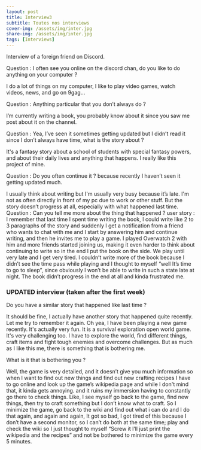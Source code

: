 ```yaml
---
layout: post
title: Interview3
subtitle: Toutes nos interviews 
cover-img: /assets/img/inter.jpg
share-img: /assets/img/inter.jpg
tags: [Interviews]
---
```


Interview of a foreign friend on Discord.

Question : I often see you online on the discord chan, do you like to do anything on your
computer ?

I do a lot of things on my computer, I like to play video games, watch videos, news, and go
on 9gag…

Question : Anything particular that you don’t always do ?

I’m currently writing a book, you probably know about it since you saw me post about it on
the channel.

Question : Yea, I’ve seen it sometimes getting updated but I didn’t read it since I don’t always
have time, what is the story about ?

It's a fantasy story about a school of students with special fantasy powers, and about their
daily lives and anything that happens. I really like this project of mine.

Question : Do you often continue it ? because recently I haven’t seen it getting updated
much.

I usually think about writing but I'm usually very busy because it’s late. I'm not as often
directly in front of my pc due to work or other stuff.
But the story doesn’t progress at all, especially with what happened last time.
Question : Can you tell me more about the thing that happened ?
user story : I remember that last time I spent time writing the book, I could write like 2 to 3
paragraphs of the story and suddenly I get a notification from a friend who wants to chat with
me and I start by answering him and continue writing, and then he invites me to play a
game. I played Overwatch 2 with him and more friends started joining us, making it even
harder to think about continuing to write so in the end I put the book on the side.
We play until very late and I get very tired. I couldn’t write more of the book because I didn’t
see the time pass while playing and I thought to myself “well It’s time to go to sleep”, since
obviously I won’t be able to write in such a state late at night. The book didn’t progress in the
end at all and kinda frustrated me.



### UPDATED interview (taken after the first week)

Do you have a similar story that happened like last time ? 

It should be fine, I actually have another story that happened quite recently. Let me try to remember it again.
Oh yea, I have been playing a new game recently. It's actually very fun. It is a survival exploration open world game. 
It's very challenging too. I have to explore the world, find different things, craft items and fight tough enemies and overcome challenges. 
But as much as I like this me, there is something that is bothering me.

What is it that is bothering you ?

Well, the game is very detailed, and it doesn’t give you much information so when I want to find out new things and find out new crafting recipes I have to go online and look up the game’s wikipedia page and while I don't mind that, it kinda gets annoying. and it ruins my immersion having to constantly go there to check things. Like, I see myself go back to the game, find new things, then try to craft something but I don’t know what to craft. So I minimize the game, go back to the wiki and find out what i can do and I do that again, and again and again, It got so bad, I got tired of this because I don’t have a second monitor, so I can’t do both at the same time; play and check the wiki so I just thought to myself “Screw it I’ll just print the wikipedia and the recipes” and not be bothered to minimize the game every 5 minutes.
